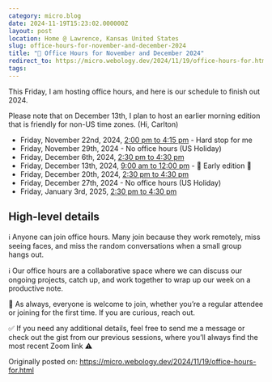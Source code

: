 ```yaml
---
category: micro.blog
date: 2024-11-19T15:23:02.000000Z
layout: post
location: Home @ Lawrence, Kansas United States
slug: office-hours-for-november-and-december-2024
title: "📅 Office Hours for November and December 2024"
redirect_to: https://micro.webology.dev/2024/11/19/office-hours-for.html
tags: 
---
```


This Friday, I am hosting office hours, and here is our schedule to finish out 2024.

Please note that on December 13th, I plan to host an earlier morning edition that is friendly for non-US time zones. (Hi, Carlton)

- Friday, November 22nd, 2024, [2:00 pm to 4:15 pm](https://time.is/0200PM_22_November_2024_in_CT) - Hard stop for me
- Friday, November 29th, 2024 - No office hours (US Holiday)
- Friday, December 6th, 2024, [2:30 pm to 4:30 pm](https://time.is/0200PM_6_December_2024_in_CT)
- Friday, December 13th, 2024, [9:00 am to 12:00 pm](https://time.is/0900AM_13_December_2024_in_CT) - 🌅 Early edition 🐓
- Friday, December 20th, 2024, [2:30 pm to 4:30 pm](https://time.is/0230PM_20_December_2024_in_CT)
- Friday, December 27th, 2024 - No office hours (US Holiday)
- Friday, January 3rd, 2025, [2:30 pm to 4:30 pm](https://time.is/0200PM_3_January_2025_in_CT)

High-level details
------------------

ℹ️ Anyone can join office hours. Many join because they work remotely, miss seeing faces, and miss the random conversations when a small group hangs out.

ℹ️ Our office hours are a collaborative space where we can discuss our ongoing projects, catch up, and work together to wrap up our week on a productive note.

🙏 As always, everyone is welcome to join, whether you’re a regular attendee or joining for the first time. If you are curious, reach out.

✅ If you need any additional details, feel free to send me a message or check out the gist from our previous sessions, where you’ll always find the most recent Zoom link ⚠️

Originally posted on: https://micro.webology.dev/2024/11/19/office-hours-for.html